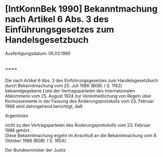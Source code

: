 # [IntKonnBek 1990] Bekanntmachung nach Artikel 6 Abs. 3 des Einführungsgesetzes zum Handelsgesetzbuch

Ausfertigungsdatum: 06.03.1990

 

## ----

Die nach Artikel 6 Abs. 3 des Einführungsgesetzes zum Handelsgesetzbuch durch Bekanntmachung vom 25. Juli 1986 (BGBl. I S. 1162) bekanntgegebene Liste der Vertragsparteien des Internationalen Abkommens vom 25. August 1924 zur Vereinheitlichung von Regeln über Konnossemente in der Fassung des Änderungsprotokolls vom 23. Februar 1968 wird dahingehend berichtigt, daß

  
  
  
Argentinien

nicht zu den Vertragsparteien des Änderungsprotokolls vom 23. Februar 1968 gehört.  
Diese Bekanntmachung ergeht im Anschluß an die Bekanntmachung vom 9. Oktober 1986 (BGBl. I S. 1654).  
  
Der Bundesminister der Justiz
